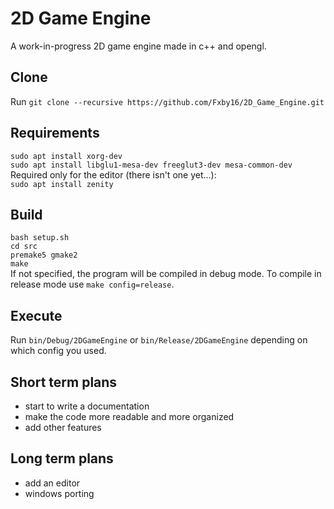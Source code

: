 # 2D Game Engine
A work-in-progress 2D game engine made in c++ and opengl.

## Clone
Run `git clone --recursive https://github.com/Fxby16/2D_Game_Engine.git`

## Requirements
`sudo apt install xorg-dev`  
`sudo apt install libglu1-mesa-dev freeglut3-dev mesa-common-dev`  
Required only for the editor (there isn't one yet...):  
`sudo apt install zenity`

## Build
`bash setup.sh`  
`cd src`  
`premake5 gmake2`  
`make`  
If not specified, the program will be compiled in debug mode. To compile in release mode use `make config=release`.

## Execute
Run `bin/Debug/2DGameEngine` or `bin/Release/2DGameEngine` depending on which config you used.

## Short term plans
- start to write a documentation
- make the code more readable and more organized
- add other features

## Long term plans
- add an editor
- windows porting
